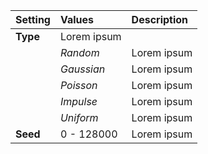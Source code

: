 | Setting  | Values      | Description |
| :------- | :---------- | :---------- |
| **Type** | Lorem ipsum |
|          | *Random*    | Lorem ipsum |
|          | *Gaussian*  | Lorem ipsum |
|          | *Poisson*   | Lorem ipsum |
|          | *Impulse*   | Lorem ipsum |
|          | *Uniform*   | Lorem ipsum |
| **Seed** | 0 - 128000  | Lorem ipsum |
